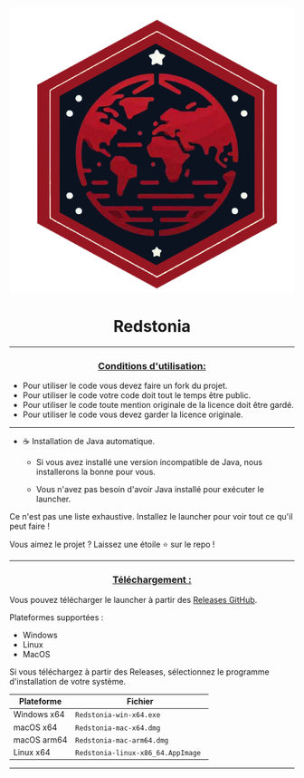 <p align="center"><img src="../src/assets/images/icon.png" alt="icon-launcher"></p>

<h1 align="center">Redstonia</h1>



---
### **<ins><p align="center">Conditions d'utilisation:</p>**
- Pour utiliser le code vous devez faire un fork du projet.
- Pour utiliser le code votre code doit tout le temps être public.
- Pour utiliser le code toute mention originale de la licence doit être gardé.
- Pour utiliser le code vous devez garder la licence originale.
---

- ☕ Installation de Java automatique.

    - Si vous avez installé une version incompatible de Java, nous installerons la bonne pour vous.
    
    - Vous n'avez pas besoin d'avoir Java installé pour exécuter le launcher.

Ce n'est pas une liste exhaustive. Installez le launcher pour voir tout ce qu'il peut faire !

Vous aimez le projet ? Laissez une étoile ⭐ sur le repo !

---

### **<ins><p align="center">Téléchargement :</p>**

Vous pouvez télécharger le launcher à partir des [Releases GitHub](../../../releases).

Plateformes supportées :

- Windows 
- Linux
- MacOS

Si vous téléchargez à partir des Releases, sélectionnez le programme d'installation de votre système.

 Plateforme | Fichier |
| -------- | ---- |
| Windows x64 | `Redstonia-win-x64.exe  ` |
| macOS x64 | `Redstonia-mac-x64.dmg` |
| macOS arm64 | `Redstonia-mac-arm64.dmg` |
| Linux x64 | `Redstonia-linux-x86_64.AppImage ` |

---
